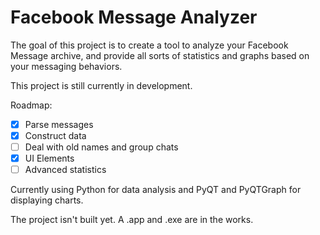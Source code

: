 # Facebook Message Analyzer

The goal of this project is to create a tool to analyze your Facebook Message
archive, and provide all sorts of statistics and graphs based on your
messaging behaviors.

This project is still currently in development.

Roadmap:

- [x] Parse messages
- [x] Construct data
- [ ] Deal with old names and group chats
- [x] UI Elements
- [ ] Advanced statistics

Currently using Python for data analysis and PyQT and PyQTGraph for displaying
charts.

The project isn't built yet. A .app and .exe are in the works. 
